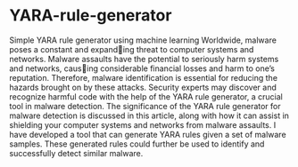 # YARA-rule-generator
Simple YARA rule generator using machine learning
Worldwide, malware poses a constant and expanding threat to computer systems and networks. Malware assaults
have the potential to seriously harm systems and networks, causing considerable financial losses and harm to one’s reputation.
Therefore, malware identification is essential for reducing the
hazards brought on by these attacks.
Security experts may discover and recognize harmful code
with the help of the YARA rule generator, a crucial tool in
malware detection. The significance of the YARA rule generator
for malware detection is discussed in this article, along with how
it can assist in shielding your computer systems and networks
from malware assaults. I have developed a tool that can generate
YARA rules given a set of malware samples. These generated
rules could further be used to identify and successfully detect
similar malware.
